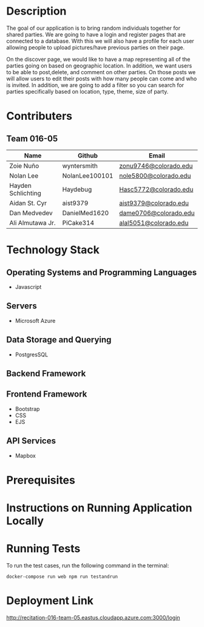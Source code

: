 # Description
The goal of our application is to bring random individuals together for shared parties. We are going to have a login and register pages that are connected to a database. With this we will also have a profile for each user allowing people to upload pictures/have previous parties on their page.

On the discover page, we would like to have a map representing all of the parties going on based on geographic location. In addition, we want users to be able to post,delete, and comment on other parties. On those posts we will allow users to edit their posts with how many people can come and who is invited. In addition, we are going to add a filter so you can search for parties specifically based on location, type, theme, size of party.


# Contributers
## Team 016-05
|Name               |Github        |Email                     |
|-------------------|------------- |--------------------------|
|Zoie Nuño          |wyntersmith   |zonu9746@colorado.edu     |
|Nolan Lee          |NolanLee100101|nole5800@colorado.edu     |
|Hayden Schlichting |Haydebug      |Hasc5772@colorado.edu     |
|Aidan St. Cyr      |aist9379      |aist9379@colorado.edu     |
|Dan Medvedev       |DanielMed1620 |dame0706@colorado.edu     |
|Ali Almutawa Jr.   |PiCake314     |alal5051@colorado.edu     |

# Technology Stack
## Operating Systems and Programming Languages
- Javascript

## Servers
- Microsoft Azure

## Data Storage and Querying
- PostgresSQL

## Backend Framework


## Frontend Framework
- Bootstrap
- CSS
- EJS

## API Services
- Mapbox


# Prerequisites


# Instructions on Running Application Locally


# Running Tests
To run the test cases, run the following command in the terminal:
```
docker-compose run web npm run testandrun
```

# Deployment Link
http://recitation-016-team-05.eastus.cloudapp.azure.com:3000/login